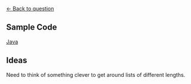 [<- Back to question](../questions/question-intersection.md)

## Sample Code ##
[Java](java-intersection.java)

## Ideas ##
Need to think of something clever to get around lists of different
lengths.